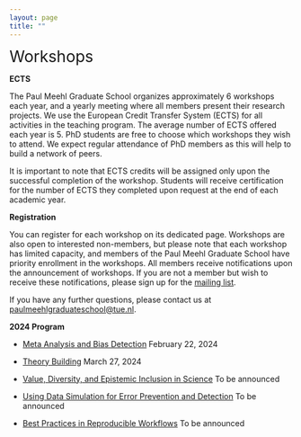 ```yaml
---
layout: page
title: ""
---
```

<span style="font-size:2em;">Workshops</span>

**ECTS**

The Paul Meehl Graduate School organizes approximately 6 workshops each year, and a yearly meeting where all members present their research projects. We use the European Credit Transfer System (ECTS) for all activities in the teaching program. The average number of ECTS offered each year is 5. PhD students are free to choose which workshops they wish to attend. We expect regular attendance of PhD members as this will help to build a network of peers. 

It is important to note that ECTS credits will be assigned only upon the successful completion of the workshop. Students will receive certification for the number of ECTS they completed upon request at the end of each academic year.

**Registration**

You can register for each workshop on its dedicated page.  Workshops are also open to interested non-members, but please note that each workshop has limited capacity, and members of the Paul Meehl Graduate School have priority enrollment in the workshops. All members receive notifications upon the announcement of workshops. If you are not a member but wish to receive these notifications, please sign up for the [mailing list](https://forms.office.com/Pages/ResponsePage.aspx?id=R_J9zM5gD0qddXBM9g78ZP_Kihp-VglPgWom9gajHXdUMEI2VEZYVUkzWkdSRVBPWTZaWlgyRUZXSC4u).

If you have any further questions, please contact us at [paulmeehlgraduateschool@tue.nl](mailto:paulmeehlgraduateschool@tue.nl). 

**2024 Program**

- [Meta Analysis and Bias Detection](metaanalysis.md) February 22, 2024
  
- [Theory Building](theory.md) March 27, 2024

- [Value, Diversity, and Epistemic Inclusion in Science](epistemic.md) To be announced
  
- [Using Data Simulation for Error Prevention and Detection](simulation.md) To be announced

- [Best Practices in Reproducible Workflows](workflow.md) To be announced
  

